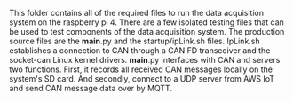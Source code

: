 This folder contains all of the required files to run the data acquisition system on the raspberry pi 4. There are a few isolated testing files that can be used to test components of the data acquisition system. The production source files are the __main__.py and the startup/ipLink.sh files.
IpLink.sh establishes a connection to CAN through a CAN FD transceiver and the socket-can Linux kernel drivers. 
__main__.py interfaces with CAN and servers two functions. First, it records all received CAN messages locally on the system's SD card. And secondly, connect to a UDP server from AWS IoT and send CAN message data over by MQTT.  
